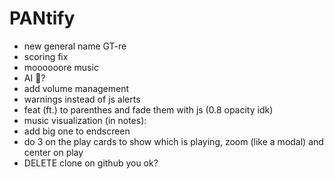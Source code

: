 # PANtify
 
- new general name GT-re
- scoring fix
- moooooore music
- AI 👀?
- add volume management
- warnings instead of js alerts
- feat (ft.) to parenthes and fade them with js (0.8 opacity idk)
- music visualization (in notes):
 - add big one to endscreen
 - do 3 on the play cards to show which is playing, zoom (like a modal) and center on play
- DELETE clone on github you ok?
